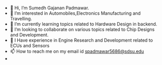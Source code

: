 - 👋 Hi, I’m Sumedh Gajanan Padmawar.
- 👀 I’m interested in Automobiles,Electronics Manufacturing and Travelling. 
- 🌱 I’m currently learning topics related to Hardware Design in backend.
- 💞️ I’m looking to collaborate on various topics related to Chip Designs and Development.
- 💼 I Have experience in Engine Research and Development related to ECUs and Sensors
- 📫 How to reach me on my email id spadmawar5686@sdsu.edu
- 

<!---
SumedhGP/SumedhGP is a ✨ special ✨ repository because its `README.md` (this file) appears on your GitHub profile.
You can click the Preview link to take a look at your changes.
--->
